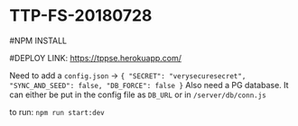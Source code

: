 # TTP-FS-20180728


#NPM INSTALL

#DEPLOY LINK: https://tppse.herokuapp.com/

Need to add a `config.json`
  -> `{
        "SECRET": "verysecuresecret",
        "SYNC_AND_SEED": false,
        "DB_FORCE": false
      }`
Also need a PG database. It can either be put in the config file as `DB_URL` or in `/server/db/conn.js`

to run: `npm run start:dev`


